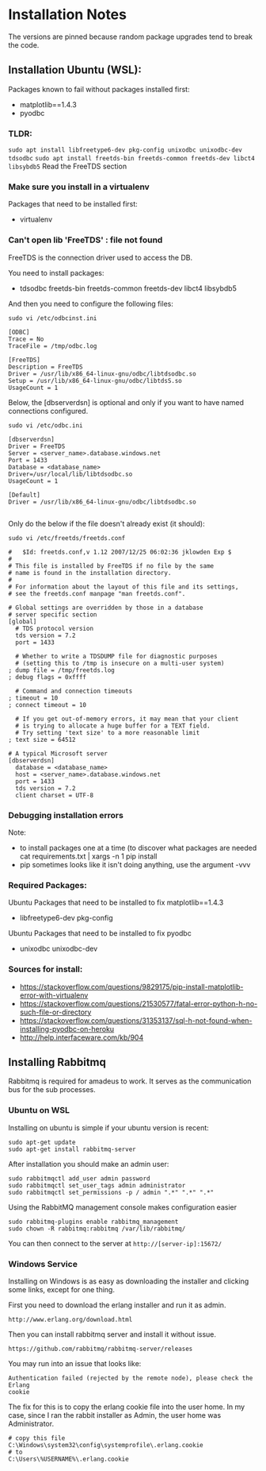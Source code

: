 # Installation Notes

The versions are pinned because random package upgrades tend to break the
code.

## Installation Ubuntu (WSL):

Packages known to fail without packages installed first:
- matplotlib==1.4.3
- pyodbc

### TLDR:
`sudo apt install libfreetype6-dev pkg-config unixodbc unixodbc-dev tdsodbc`
`sudo apt install freetds-bin freetds-common freetds-dev libct4 libsybdb5`
Read the FreeTDS section

### Make sure you install in a virtualenv

Packages that need to be installed first:
- virtualenv

### Can't open lib 'FreeTDS' : file not found

FreeTDS is the connection driver used to access the DB. 

You need to install packages:
- tdsodbc freetds-bin freetds-common freetds-dev libct4 libsybdb5

And then you need to configure the following files:

`sudo vi /etc/odbcinst.ini`

```
[ODBC]
Trace = No
TraceFile = /tmp/odbc.log

[FreeTDS]
Description = FreeTDS
Driver = /usr/lib/x86_64-linux-gnu/odbc/libtdsodbc.so
Setup = /usr/lib/x86_64-linux-gnu/odbc/libtdsS.so
UsageCount = 1
```

Below, the [dbserverdsn] is optional and only if you want to have named
connections configured.

`sudo vi /etc/odbc.ini`

```
[dbserverdsn]
Driver = FreeTDS
Server = <server_name>.database.windows.net
Port = 1433
Database = <database_name>
Driver=/usr/local/lib/libtdsodbc.so
UsageCount = 1

[Default]
Driver = /usr/lib/x86_64-linux-gnu/odbc/libtdsodbc.so


```

Only do the below if the file doesn't already exist (it should):

`sudo vi /etc/freetds/freetds.conf`

```
#   $Id: freetds.conf,v 1.12 2007/12/25 06:02:36 jklowden Exp $
#
# This file is installed by FreeTDS if no file by the same 
# name is found in the installation directory.  
#
# For information about the layout of this file and its settings, 
# see the freetds.conf manpage "man freetds.conf".  

# Global settings are overridden by those in a database
# server specific section
[global]
  # TDS protocol version
  tds version = 7.2
  port = 1433

  # Whether to write a TDSDUMP file for diagnostic purposes
  # (setting this to /tmp is insecure on a multi-user system)
; dump file = /tmp/freetds.log
; debug flags = 0xffff

  # Command and connection timeouts
; timeout = 10
; connect timeout = 10
  
  # If you get out-of-memory errors, it may mean that your client
  # is trying to allocate a huge buffer for a TEXT field.  
  # Try setting 'text size' to a more reasonable limit 
; text size = 64512

# A typical Microsoft server
[dbserverdsn]
  database = <database_name>
  host = <server_name>.database.windows.net
  port = 1433
  tds version = 7.2
  client charset = UTF-8
```

### Debugging installation errors

Note:
- to install packages one at a time (to discover what packages are needed
  cat requirements.txt | xargs -n 1 pip install
- pip sometimes looks like it isn't doing anything, use the argument -vvv

### Required Packages:

Ubuntu Packages that need to be installed to fix matplotlib==1.4.3
- libfreetype6-dev pkg-config

Ubuntu Packages that need to be installed to fix pyodbc
- unixodbc unixodbc-dev

### Sources for install:

- https://stackoverflow.com/questions/9829175/pip-install-matplotlib-error-with-virtualenv
- https://stackoverflow.com/questions/21530577/fatal-error-python-h-no-such-file-or-directory
- https://stackoverflow.com/questions/31353137/sql-h-not-found-when-installing-pyodbc-on-heroku
- http://help.interfaceware.com/kb/904

## Installing Rabbitmq

Rabbitmq is required for amadeus to work. It serves as the communication bus
for the sub processes.

### Ubuntu on WSL

Installing on ubuntu is simple if your ubuntu version is recent:

```
sudo apt-get update
sudo apt-get install rabbitmq-server
```

After installation you should make an admin user:

```
sudo rabbitmqctl add_user admin password 
sudo rabbitmqctl set_user_tags admin administrator
sudo rabbitmqctl set_permissions -p / admin ".*" ".*" ".*"
```

Using the RabbitMQ management console makes configuration easier

```
sudo rabbitmq-plugins enable rabbitmq_management
sudo chown -R rabbitmq:rabbitmq /var/lib/rabbitmq/
```

You can then connect to the server at `http://[server-ip]:15672/`

### Windows Service

Installing on Windows is as easy as downloading the installer and clicking some
links, except for one thing.

First you need to download the erlang installer and run it as admin.

```
http://www.erlang.org/download.html
```

Then you can install rabbitmq server and install it without issue.

```
https://github.com/rabbitmq/rabbitmq-server/releases
```

You may run into an issue that looks like:

```
Authentication failed (rejected by the remote node), please check the Erlang
cookie
```

The fix for this is to copy the erlang cookie file into the user home. In my
case, since I ran the rabbit installer as Admin, the user home was
Administrator.

```
# copy this file
C:\Windows\system32\config\systemprofile\.erlang.cookie
# to
C:\Users\%USERNAME%\.erlang.cookie
```
